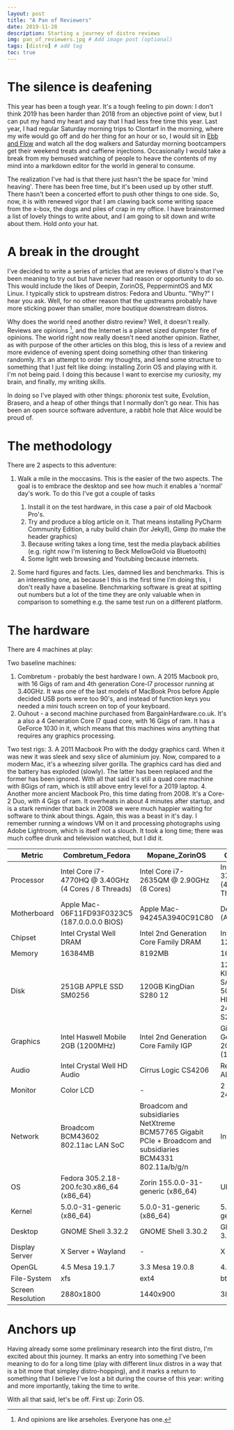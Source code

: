 ```yaml
---
layout: post
title: "A Pan of Reviewers"
date: 2019-11-28
description: Starting a journey of distro reviews
img: pan_of_reviewers.jpg # Add image post (optional)
tags: [distro] # add tag
toc: true
---
```


# The silence is deafening

This year has been a tough year. It's a tough feeling to pin down: I don't think 2019 has been harder than 2018 from an objective point of view, but I can put my hand my heart and say that I had less free time this year. Last year, I had regular Saturday morning trips to Clontarf in the morning, where my wife would go off and do her thing for an hour or so, I would sit in [Ebb and Flow](https://www.ebbandflow.ie/) and watch all the dog walkers and Saturday morning bootcampers get their weekend treats and caffiene injections. Occasionally I would take a break from my bemused watching of people to heave the contents of my mind into a markdown editor for the world in general to consume. 

The realization I've had is that there just hasn't the be space for 'mind heaving'. There has been free time, but it's been used up by other stuff. There hasn't been a concerted effort to push other things to one side. So, now, it is with renewed vigor that I am clawing back some writing space from the x-box, the dogs and piles of crap in my office. I have brainstormed a list of lovely things to write about, and I am going to sit down and write about them. Hold onto your hat.

# A break in the drought

I've decided to write a series of articles that are reviews of distro's that I've been meaning to try out but have never had reason or opportunity to do so.  This would include the likes of Deepin, ZorinOS, PeppermintOS and MX Linux. I typically stick to upstream distros: Fedora and Ubuntu. "Why?" I hear you ask. Well, for no other reason that the upstreams probably have more sticking power than smaller, more boutique downstream distros.

Why does the world need another distro review? Well, it doesn't really. Reviews are opinions [^1], and the Internet is a planet sized dumpster fire of opinions. The world right now really doesn't need another opinion. Rather, as with purpose of the other articles on this blog, this is less of a review and more evidence of evening spent doing something other than  tinkering randomly. It's an attempt to order my thoughts, and lend some structure to something that I just felt like doing: installing Zorin OS and playing with it. I'm not being paid. I doing this because I  want to exercise my curiosity, my brain, and finally, my writing skills. 

In doing so I've played with other things: phoronix test suite, Evolution, Brasero, and a heap of other things that I normally don't go near. This has been an open source software adventure,  a rabbit hole that Alice would  be proud of.

# The  methodology

There are 2 aspects to this adventure:
1. Walk a mile in the moccasins. This is the easier of the two aspects. The goal is to embrace the desktop and see how much  it enables a 'normal'  day's work. To do this I've got a couple of tasks
  
    1. Install it on the test hardware, in this case a pair of old Macbook Pro's.
    2. Try  and produce a blog article on it. That means  installing PyCharm Community Edition, a ruby build chain (for Jekyll), Gimp (to make  the header graphics)
    3. Because writing takes a  long time, test the media playback abilities (e.g. right now I'm listening  to Beck MellowGold via Bluetooth)
    4. Some light web  browsing and Youtubing because internets. 
    
2. Some hard figures and facts. Lies, damned lies  and benchmarks. This is an interesting one, as because I this is the first time I'm doing this, I don't really have a baseline. Benchmarking software is great at spitting  out numbers  but a  lot of the time they are only valuable  when in comparison to something e.g. the same test run on a different platform. 

# The hardware

There are 4 machines at play:

Two baseline machines:
1. Combretum - probably the best hardware I own. A 2015 Macbook pro, with 16 Gigs of ram and 4th generation Core-I7 processor running at 3.40GHz. It was one of the last models of MacBook Pros before Apple decided USB ports were too 90's, and instead of function keys you needed a mini touch screen on top of your keyboard. 
2. Ouhout - a second machine purchased from BargainHardware.co.uk. It's a also a 4 Generation Core I7 quad core, with 16 Gigs of ram. It has a GeForce 1030 in it, which means that this  machines wins anything that requires any graphics processing.

Two test rigs:
3. A 2011 Macbook  Pro with the dodgy graphics card. When it was new it was sleek and sexy slice of aluminium joy. Now, compared to a modern Mac, it's a wheezing silver gorilla. The graphics card has died and the battery has exploded (slowly). The latter has been replaced and the former has been ignored. With all that said it's still a quad core machine with 8Gigs of ram, which is still above entry level for a 2019 laptop. 
4. Another more ancient Macbook Pro, this time dating from 2008. It's a Core-2 Duo, with 4 Gigs of ram. It overheats in about 4 minutes after startup, and is a stark reminder that back in 2008 we were much happier waiting for software to think about things. Again, this was a beast in it's day. I remember running a windows VM on it and processing photographs using Adobe Lightroom, which is itself not a slouch. It took a long time; there was much coffee drunk and television watched, but I did it.


| Metric | Combretum_Fedora | Mopane_ZorinOS | Ouhout_PopOS |
| ----  | ----  |   ----    | ----   |
| Processor | Intel Core i7-4770HQ @ 3.40GHz (4 Cores / 8 Threads) | Intel Core i7-2635QM @ 2.90GHz (8 Cores) | Intel Core i7-3770 @ 3.90GHz (4 Cores / 8 Threads)
| Motherboard| Apple Mac-06F11FD93F0323C5 (187.0.0.0.0 BIOS) | Apple Mac-94245A3940C91C80 | Dell 0GXM1W (A29 BIOS)
| Chipset | Intel Crystal Well DRAM | Intel 2nd Generation Core Family DRAM | Intel Xeon E3-1200 v2/3rd
| Memory| 16384MB | 8192MB | 16384MB
| Disk | 251GB APPLE SSD SM0256 | 120GB KingDian S280 12 | 120GB KINGSTON SA400S3 + 500GB Hitachi HDS72105 + 240GB KingDian S280 24
| Graphics | Intel Haswell Mobile 2GB (1200MHz) | Intel 2nd Generation Core Family IGP | Gigabyte NVIDIA GeForce GT 1030 2GB (1354/3003MHz)
| Audio | Intel Crystal Well HD Audio | Cirrus Logic CS4206 | Realtek ALC269VB
| Monitor | Color LCD | - | 2 x DELL 2408WFP
| Network | Broadcom BCM43602 802.11ac LAN SoC | Broadcom and subsidiaries NetXtreme BCM57765 Gigabit PCIe + Broadcom and subsidiaries BCM4331 802.11a/b/g/n | Intel 82579LM
| OS | Fedora 305.2.18-200.fc30.x86_64 (x86_64) | Zorin 155.0.0-31-generic (x86_64) | Ubuntu 19.04
| Kernel | 5.0.0-31-generic (x86_64) | 5.0.0-31-generic (x86_64) | 5.0.0-31-generic (x86_64)
| Desktop | GNOME Shell 3.32.2 | GNOME Shell 3.30.2 | GNOME Shell 3.32.2
| Display Server | X Server + Wayland | - | X Server 1.20.4
| OpenGL | 4.5 Mesa 19.1.7 | 3.3 Mesa 19.0.8 | 4.6.0
| File-System | xfs | ext4 | btrfs
| Screen Resolution | 2880x1800 | 1440x900 | 3840x1200



# Anchors up

Having already some some preliminary research into the first distro, I'm excited about this journey. It marks an entry into something I've been meaning to do for a long time (play with different linux distros in a way that is a bit more that simpley distro-hopping), and it marks a return to something that I believe I've lost a bit during the course of this year: writing and more importantly, taking the time to write.

With all that said, let's be off. First up: Zorin OS.


[^1]: And opinions are like arseholes. Everyone has one.


